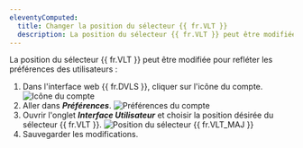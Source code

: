 ```yaml
---
eleventyComputed:
  title: Changer la position du sélecteur {{ fr.VLT }}
  description: La position du sélecteur {{ fr.VLT }} peut être modifiée pour refléter les préférences des utilisateurs.
---
```

La position du sélecteur {{ fr.VLT }} peut être modifiée pour refléter les préférences des utilisateurs :
1. Dans l'interface web {{ fr.DVLS }}, cliquer sur l'icône du compte.
![Icône du compte](https://cdnweb.devolutions.net/docs/DVLS2003_2024_1.png)
1. Aller dans ***Préférences***.
![Préférences du compte](https://cdnweb.devolutions.net/docs/DVLS2001_2024_1.png)
1. Ouvrir l'onglet ***Interface Utilisateur*** et choisir la position désirée du sélecteur {{ fr.VLT }}.
![Position du sélecteur {{ fr.VLT_MAJ }}](https://cdnweb.devolutions.net/docs/DVLS2002_2024_1.png)
1. Sauvegarder les modifications.